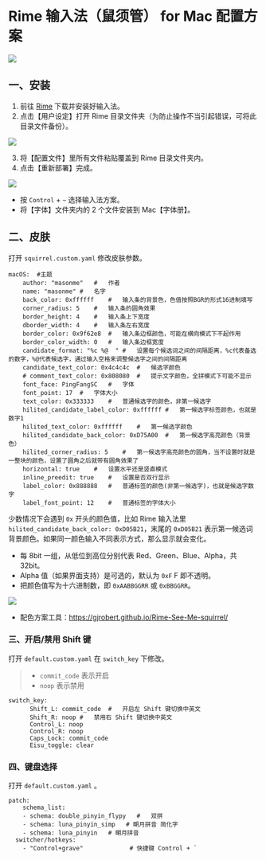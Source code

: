 # Rime 输入法（鼠须管） for Mac 配置方案
![](https://i.loli.net/2020/12/30/8gMEchXjVxzZfya.jpg)

## 一、安装

1. 前往 [Rime](https://rime.im/) 下载并安装好输入法。
3. 点击【用户设定】打开 Rime 目录文件夹（为防止操作不当引起错误，可将此目录文件备份）。

![](https://i.loli.net/2020/12/28/SjZrkqWQNpUDi4O.png)

3. 将【配置文件】里所有文件粘贴覆盖到 Rime 目录文件夹内。
4. 点击【重新部署】完成。


![](https://i.loli.net/2020/12/28/eMYzCETdGV3qQtB.png)

* 按 `Control` + `~` 选择输入法方案。
* 将【字体】文件夹内的 2 个文件安装到 Mac【字体册】。

## 二、皮肤

打开 `squirrel.custom.yaml` 修改皮肤参数。

```
macOS:	#主题
	author: "masonme"	#	作者
	name: "masonme"	#	名字
	back_color: 0xffffff	#	输入条的背景色，色值按照BGR的形式16进制填写
	corner_radius: 5	#	输入条的圆角效果
	border_height: 4	#	输入条上下宽度
	dborder_width: 4	#	输入条左右宽度
	border_color: 0x9f62e8	#	输入条边框颜色，可能在横向模式下不起作用
	border_color_width: 0	#	输入条边框宽度
	candidate_format: "%c %@  "	#	设置每个候选词之间的间隔距离，%c代表备选的数字，%@代表候选字，通过输入空格来调整候选字之间的间隔距离
	candidate_text_color: 0x4c4c4c	#	候选字颜色
	# comment_text_color: 0x808080	#	提示文字颜色，全拼模式下可能不显示
	font_face: PingFangSC	#	字体
	font_point: 17	#	字体大小
	text_color: 0x333333	#	普通候选字的颜色，非第一候选字
	hilited_candidate_label_color: 0xffffff	#	第一候选字标签颜色，也就是数字1
	hilited_text_color: 0xffffff	#	第一候选字颜色
	hilited_candidate_back_color: 0xD75A00	#	第一候选字高亮颜色（背景色）
	hilited_corner_radius: 5	#	第一候选字高亮颜色的圆角，当不设置时就是一整块的颜色，设置了圆角之后就带有圆角效果了
	horizontal: true	#	设置水平还是竖直模式
	inline_preedit: true	#	设置是否双行显示
	label_color: 0x888888	#	普通标签的颜色(非第一候选字)，也就是候选字数字
	label_font_point: 12	#	普通标签的字体大小
```

少数情况下会遇到 `0x` 开头的颜色值，比如 Rime 输入法里 `hilited_candidate_back_color: 0xD05B21`，末尾的 `0xD05B21` 表示第一候选词背景颜色。如果同一颜色输入不同表示方式，那么显示就会变化。

* 每 8bit 一组，从低位到高位分别代表 Red、Green、Blue、Alpha，共32bit。
* Alpha 值（如果界面支持）是可选的，默认为 `0xF` F 即不透明。
* 把颜色值写为十六进制数，即 `0xAABBGGRR` 或 `0xBBGGRR`。

![](https://upload-images.jianshu.io/upload_images/12894454-3ebd276bc32059e0.png?imageMogr2/auto-orient/strip%7CimageView2/2/w/1240)

* 配色方案工具：https://gjrobert.github.io/Rime-See-Me-squirrel/

### 三、开启/禁用 Shift 键

打开 `default.custom.yaml` 在 `switch_key` 下修改。
> * `commit_code` 表示开启
> * `noop` 表示禁用
```
switch_key:
      Shift_L: commit_code	#	开启左 Shift 键切换中英文
      Shift_R: noop	#	禁用右 Shift 键切换中英文
      Control_L: noop
      Control_R: noop
      Caps_Lock: commit_code
      Eisu_toggle: clear
```

### 四、键盘选择

打开 `default.custom.yaml` 。
```
patch:
	schema_list:
  	- schema: double_pinyin_flypy	#	双拼
    - schema: luna_pinyin_simp   # 朙月拼音 简化字
    - schema: luna_pinyin	# 朙月拼音
  switcher/hotkeys:
    - "Control+grave"             # 快捷键 Control + `
```
